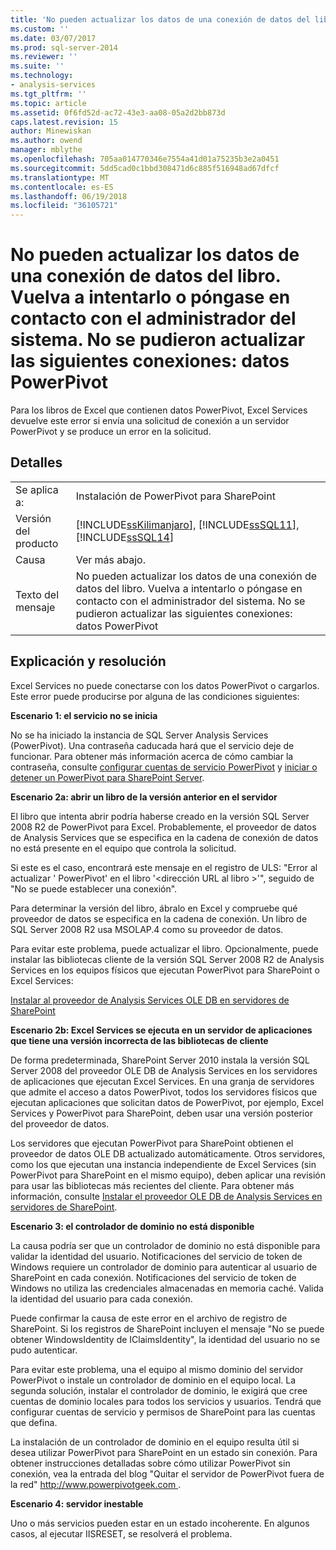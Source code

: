 ```yaml
---
title: 'No pueden actualizar los datos de una conexión de datos del libro. Vuelva a intentarlo o póngase en contacto con el administrador del sistema. No se pudieron actualizar las siguientes conexiones: datos de PowerPivot | Documentos de Microsoft'
ms.custom: ''
ms.date: 03/07/2017
ms.prod: sql-server-2014
ms.reviewer: ''
ms.suite: ''
ms.technology:
- analysis-services
ms.tgt_pltfrm: ''
ms.topic: article
ms.assetid: 0f6fd52d-ac72-43e3-aa08-05a2d2bb873d
caps.latest.revision: 15
author: Minewiskan
ms.author: owend
manager: mblythe
ms.openlocfilehash: 705aa014770346e7554a41d01a75235b3e2a0451
ms.sourcegitcommit: 5dd5cad0c1bbd308471d6c885f516948ad67dfcf
ms.translationtype: MT
ms.contentlocale: es-ES
ms.lasthandoff: 06/19/2018
ms.locfileid: "36105721"
---
```

# <a name="unable-to-refresh-data-for-a-data-connection-in-the-workbook-try-again-or-contact-your-system-administrator-the-following-connections-failed-to-refresh-powerpivot-data"></a>No pueden actualizar los datos de una conexión de datos del libro. Vuelva a intentarlo o póngase en contacto con el administrador del sistema. No se pudieron actualizar las siguientes conexiones: datos PowerPivot
  Para los libros de Excel que contienen datos PowerPivot, Excel Services devuelve este error si envía una solicitud de conexión a un servidor PowerPivot y se produce un error en la solicitud.  
  
## <a name="details"></a>Detalles  
  
|||  
|-|-|  
|Se aplica a:|Instalación de PowerPivot para SharePoint|  
|Versión del producto|[!INCLUDE[ssKilimanjaro](../../includes/sskilimanjaro-md.md)], [!INCLUDE[ssSQL11](../../includes/sssql11-md.md)], [!INCLUDE[ssSQL14](../../includes/sssql14-md.md)]|  
|Causa|Ver más abajo.|  
|Texto del mensaje|No pueden actualizar los datos de una conexión de datos del libro. Vuelva a intentarlo o póngase en contacto con el administrador del sistema. No se pudieron actualizar las siguientes conexiones: datos PowerPivot|  
  
## <a name="explanation-and-resolution"></a>Explicación y resolución  
 Excel Services no puede conectarse con los datos PowerPivot o cargarlos. Este error puede producirse por alguna de las condiciones siguientes:  
  
 **Escenario 1: el servicio no se inicia**  
  
 No se ha iniciado la instancia de SQL Server Analysis Services (PowerPivot). Una contraseña caducada hará que el servicio deje de funcionar. Para obtener más información acerca de cómo cambiar la contraseña, consulte [configurar cuentas de servicio PowerPivot](configure-power-pivot-service-accounts.md) y [iniciar o detener un PowerPivot para SharePoint Server](start-or-stop-a-power-pivot-for-sharepoint-server.md).  
  
 **Escenario 2a: abrir un libro de la versión anterior en el servidor**  
  
 El libro que intenta abrir podría haberse creado en la versión SQL Server 2008 R2 de PowerPivot para Excel. Probablemente, el proveedor de datos de Analysis Services que se especifica en la cadena de conexión de datos no está presente en el equipo que controla la solicitud.  
  
 Si este es el caso, encontrará este mensaje en el registro de ULS: "Error al actualizar ' PowerPivot' en el libro '\<dirección URL al libro >'", seguido de "No se puede establecer una conexión".  
  
 Para determinar la versión del libro, ábralo en Excel y compruebe qué proveedor de datos se especifica en la cadena de conexión. Un libro de SQL Server 2008 R2 usa MSOLAP.4 como su proveedor de datos.  
  
 Para evitar este problema, puede actualizar el libro. Opcionalmente, puede instalar las bibliotecas cliente de la versión SQL Server 2008 R2 de Analysis Services en los equipos físicos que ejecutan PowerPivot para SharePoint o Excel Services:  
  
 [Instalar al proveedor de Analysis Services OLE DB en servidores de SharePoint](../../sql-server/install/install-the-analysis-services-ole-db-provider-on-sharepoint-servers.md)  
  
 **Escenario 2b: Excel Services se ejecuta en un servidor de aplicaciones que tiene una versión incorrecta de las bibliotecas de cliente**  
  
 De forma predeterminada, SharePoint Server 2010 instala la versión SQL Server 2008 del proveedor OLE DB de Analysis Services en los servidores de aplicaciones que ejecutan Excel Services. En una granja de servidores que admite el acceso a datos PowerPivot, todos los servidores físicos que ejecutan aplicaciones que solicitan datos de PowerPivot, por ejemplo, Excel Services y PowerPivot para SharePoint, deben usar una versión posterior del proveedor de datos.  
  
 Los servidores que ejecutan PowerPivot para SharePoint obtienen el proveedor de datos OLE DB actualizado automáticamente. Otros servidores, como los que ejecutan una instancia independiente de Excel Services (sin PowerPivot para SharePoint en el mismo equipo), deben aplicar una revisión para usar las bibliotecas más recientes del cliente. Para obtener más información, consulte [Instalar el proveedor OLE DB de Analysis Services en servidores de SharePoint](../../sql-server/install/install-the-analysis-services-ole-db-provider-on-sharepoint-servers.md).  
  
 **Escenario 3: el controlador de dominio no está disponible**  
  
 La causa podría ser que un controlador de dominio no está disponible para validar la identidad del usuario. Notificaciones del servicio de token de Windows requiere un controlador de dominio para autenticar al usuario de SharePoint en cada conexión. Notificaciones del servicio de token de Windows no utiliza las credenciales almacenadas en memoria caché. Valida la identidad del usuario para cada conexión.  
  
 Puede confirmar la causa de este error en el archivo de registro de SharePoint. Si los registros de SharePoint incluyen el mensaje "No se puede obtener WindowsIdentity de IClaimsIdentity", la identidad del usuario no se pudo autenticar.  
  
 Para evitar este problema, una el equipo al mismo dominio del servidor PowerPivot o instale un controlador de dominio en el equipo local. La segunda solución, instalar el controlador de dominio, le exigirá que cree cuentas de dominio locales para todos los servicios y usuarios. Tendrá que configurar cuentas de servicio y permisos de SharePoint para las cuentas que defina.  
  
 La instalación de un controlador de dominio en el equipo resulta útil si desea utilizar PowerPivot para SharePoint en un estado sin conexión. Para obtener instrucciones detalladas sobre cómo utilizar PowerPivot sin conexión, vea la entrada del blog "Quitar el servidor de PowerPivot fuera de la red" [ http://www.powerpivotgeek.com ](http://go.microsoft.com/fwlink/?LinkId=184241).  
  
 **Escenario 4: servidor inestable**  
  
 Uno o más servicios pueden estar en un estado incoherente. En algunos casos, al ejecutar IISRESET, se resolverá el problema.  
  
  